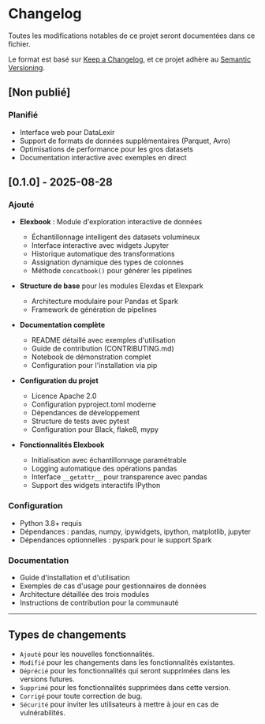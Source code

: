 # Changelog

Toutes les modifications notables de ce projet seront documentées dans ce fichier.

Le format est basé sur [Keep a Changelog](https://keepachangelog.com/fr/1.0.0/),
et ce projet adhère au [Semantic Versioning](https://semver.org/spec/v2.0.0.html).

## [Non publié]

### Planifié
- Interface web pour DataLexir
- Support de formats de données supplémentaires (Parquet, Avro)
- Optimisations de performance pour les gros datasets
- Documentation interactive avec exemples en direct

## [0.1.0] - 2025-08-28

### Ajouté
- **Elexbook** : Module d'exploration interactive de données
  - Échantillonnage intelligent des datasets volumineux
  - Interface interactive avec widgets Jupyter
  - Historique automatique des transformations
  - Assignation dynamique des types de colonnes
  - Méthode `concatbook()` pour générer les pipelines

- **Structure de base** pour les modules Elexdas et Elexpark
  - Architecture modulaire pour Pandas et Spark
  - Framework de génération de pipelines

- **Documentation complète**
  - README détaillé avec exemples d'utilisation
  - Guide de contribution (CONTRIBUTING.md)
  - Notebook de démonstration complet
  - Configuration pour l'installation via pip

- **Configuration du projet**
  - Licence Apache 2.0
  - Configuration pyproject.toml moderne
  - Dépendances de développement
  - Structure de tests avec pytest
  - Configuration pour Black, flake8, mypy

- **Fonctionnalités Elexbook**
  - Initialisation avec échantillonnage paramétrable
  - Logging automatique des opérations pandas
  - Interface `__getattr__` pour transparence avec pandas
  - Support des widgets interactifs IPython

### Configuration
- Python 3.8+ requis
- Dépendances : pandas, numpy, ipywidgets, ipython, matplotlib, jupyter
- Dépendances optionnelles : pyspark pour le support Spark

### Documentation
- Guide d'installation et d'utilisation
- Exemples de cas d'usage pour gestionnaires de données
- Architecture détaillée des trois modules
- Instructions de contribution pour la communauté

---

## Types de changements

- `Ajouté` pour les nouvelles fonctionnalités.
- `Modifié` pour les changements dans les fonctionnalités existantes.
- `Déprécié` pour les fonctionnalités qui seront supprimées dans les versions futures.
- `Supprimé` pour les fonctionnalités supprimées dans cette version.
- `Corrigé` pour toute correction de bug.
- `Sécurité` pour inviter les utilisateurs à mettre à jour en cas de vulnérabilités.
